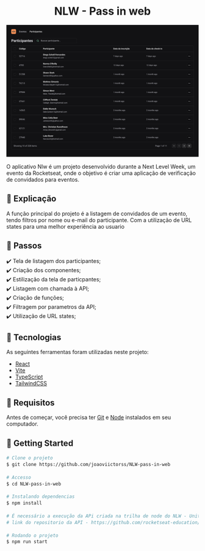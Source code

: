 <h1 align='center'>NLW - Pass in web</h1>

<img alt="Project Image" title="#ProjectImage" src="./public/image-project.png" >

<p>O aplicativo Nlw é um projeto desenvolvido durante a Next Level Week, um evento da Rocketseat, onde o objetivo é criar uma aplicação de verificação de convidados para eventos.</p>

## :page_facing_up: Explicação

A função principal do projeto é a listagem de convidados de um evento, tendo filtros por nome ou e-mail do participante.
Com a utilização de URL states para uma melhor experiência ao usuario

## :dart: Passos

:heavy_check_mark: Tela de listagem dos participantes;\
:heavy_check_mark: Criação dos componentes;\
:heavy_check_mark: Estilização da tela de particpantes;\
:heavy_check_mark: Listagem com chamada à API;\
:heavy_check_mark: Criação de funções;\
:heavy_check_mark: Filtragem por parametros da API;\
:heavy_check_mark: Utilização de URL states;

## :rocket: Tecnologias

As seguintes ferramentas foram utilizadas neste projeto:

- [React](https://react.dev/)
- [Vite](https://vitejs.dev/)
- [TypeScript](https://www.typescriptlang.org/docs/)
- [TailwindCSS](https://tailwindcss.com/)

## :closed_book: Requisitos ##

Antes de começar, você precisa ter [Git](https://git-scm.com) e [Node](https://nodejs.org/en/) instalados em seu computador.

## :checkered_flag: Getting Started ##

```bash
# Clone o projeto
$ git clone https://github.com/joaoviictorss/NLW-pass-in-web

# Accesso
$ cd NLW-pass-in-web

# Instalando dependencias
$ npm install

# É necessário a execução da APi criada na trilha de node do NLW - Unite para o funcionamento correto da aplicação
# link do repositorio da API - https://github.com/rocketseat-education/nlw-unite-nodejs

# Rodando o projeto
$ npm run start

```
